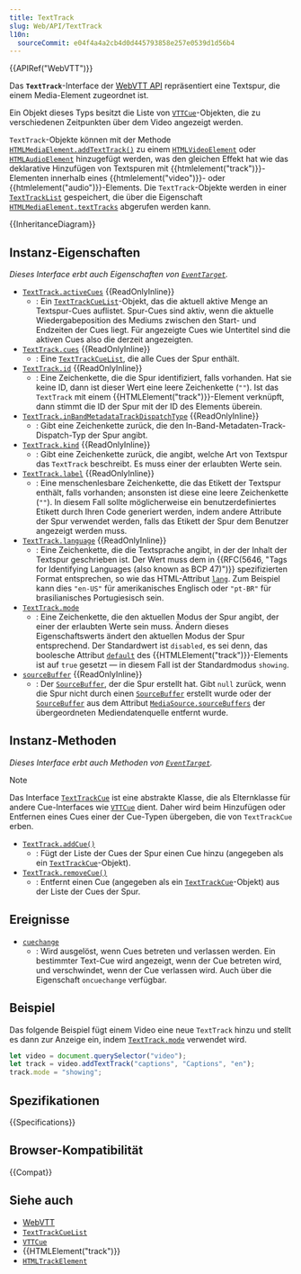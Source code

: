 ```yaml
---
title: TextTrack
slug: Web/API/TextTrack
l10n:
  sourceCommit: e04f4a4a2cb4d0d445793858e257e0539d1d56b4
---
```


{{APIRef("WebVTT")}}

Das **`TextTrack`**-Interface der [WebVTT API](/de/docs/Web/API/WebVTT_API) repräsentiert eine Textspur, die einem Media-Element zugeordnet ist.

Ein Objekt dieses Typs besitzt die Liste von [`VTTCue`](/de/docs/Web/API/VTTCue)-Objekten, die zu verschiedenen Zeitpunkten über dem Video angezeigt werden.

`TextTrack`-Objekte können mit der Methode [`HTMLMediaElement.addTextTrack()`](/de/docs/Web/API/HTMLMediaElement/addTextTrack) zu einem [`HTMLVideoElement`](/de/docs/Web/API/HTMLVideoElement) oder [`HTMLAudioElement`](/de/docs/Web/API/HTMLAudioElement) hinzugefügt werden, was den gleichen Effekt hat wie das deklarative Hinzufügen von Textspuren mit {{htmlelement("track")}}-Elementen innerhalb eines {{htmlelement("video")}}- oder {{htmlelement("audio")}}-Elements. Die `TextTrack`-Objekte werden in einer [`TextTrackList`](/de/docs/Web/API/TextTrackList) gespeichert, die über die Eigenschaft [`HTMLMediaElement.textTracks`](/de/docs/Web/API/HTMLMediaElement/textTracks) abgerufen werden kann.

{{InheritanceDiagram}}

## Instanz-Eigenschaften

_Dieses Interface erbt auch Eigenschaften von [`EventTarget`](/de/docs/Web/API/EventTarget)._

- [`TextTrack.activeCues`](/de/docs/Web/API/TextTrack/activeCues) {{ReadOnlyInline}}
  - : Ein [`TextTrackCueList`](/de/docs/Web/API/TextTrackCueList)-Objekt, das die aktuell aktive Menge an Textspur-Cues auflistet. Spur-Cues sind aktiv, wenn die aktuelle Wiedergabeposition des Mediums zwischen den Start- und Endzeiten der Cues liegt. Für angezeigte Cues wie Untertitel sind die aktiven Cues also die derzeit angezeigten.
- [`TextTrack.cues`](/de/docs/Web/API/TextTrack/cues) {{ReadOnlyInline}}
  - : Eine [`TextTrackCueList`](/de/docs/Web/API/TextTrackCueList), die alle Cues der Spur enthält.
- [`TextTrack.id`](/de/docs/Web/API/TextTrack/id) {{ReadOnlyInline}}
  - : Eine Zeichenkette, die die Spur identifiziert, falls vorhanden. Hat sie keine ID, dann ist dieser Wert eine leere Zeichenkette (`""`). Ist das `TextTrack` mit einem {{HTMLElement("track")}}-Element verknüpft, dann stimmt die ID der Spur mit der ID des Elements überein.
- [`TextTrack.inBandMetadataTrackDispatchType`](/de/docs/Web/API/TextTrack/inBandMetadataTrackDispatchType) {{ReadOnlyInline}}
  - : Gibt eine Zeichenkette zurück, die den In-Band-Metadaten-Track-Dispatch-Typ der Spur angibt.
- [`TextTrack.kind`](/de/docs/Web/API/TextTrack/kind) {{ReadOnlyInline}}
  - : Gibt eine Zeichenkette zurück, die angibt, welche Art von Textspur das `TextTrack` beschreibt. Es muss einer der erlaubten Werte sein.
- [`TextTrack.label`](/de/docs/Web/API/TextTrack/label) {{ReadOnlyInline}}
  - : Eine menschenlesbare Zeichenkette, die das Etikett der Textspur enthält, falls vorhanden; ansonsten ist diese eine leere Zeichenkette (`""`). In diesem Fall sollte möglicherweise ein benutzerdefiniertes Etikett durch Ihren Code generiert werden, indem andere Attribute der Spur verwendet werden, falls das Etikett der Spur dem Benutzer angezeigt werden muss.
- [`TextTrack.language`](/de/docs/Web/API/TextTrack/language) {{ReadOnlyInline}}
  - : Eine Zeichenkette, die die Textsprache angibt, in der der Inhalt der Textspur geschrieben ist. Der Wert muss dem in {{RFC(5646, "Tags for Identifying Languages (also known as BCP 47)")}} spezifizierten Format entsprechen, so wie das HTML-Attribut [`lang`](/de/docs/Web/HTML/Global_attributes#lang). Zum Beispiel kann dies `"en-US"` für amerikanisches Englisch oder `"pt-BR"` für brasilianisches Portugiesisch sein.
- [`TextTrack.mode`](/de/docs/Web/API/TextTrack/mode)
  - : Eine Zeichenkette, die den aktuellen Modus der Spur angibt, der einer der erlaubten Werte sein muss. Ändern dieses Eigenschaftswerts ändert den aktuellen Modus der Spur entsprechend. Der Standardwert ist `disabled`, es sei denn, das boolesche Attribut [`default`](/de/docs/Web/HTML/Element/track#default) des {{HTMLElement("track")}}-Elements ist auf `true` gesetzt — in diesem Fall ist der Standardmodus `showing`.
- [`sourceBuffer`](/de/docs/Web/API/TextTrack/sourceBuffer) {{ReadOnlyInline}}
  - : Der [`SourceBuffer`](/de/docs/Web/API/SourceBuffer), der die Spur erstellt hat. Gibt `null` zurück, wenn die Spur nicht durch einen [`SourceBuffer`](/de/docs/Web/API/SourceBuffer) erstellt wurde oder der [`SourceBuffer`](/de/docs/Web/API/SourceBuffer) aus dem Attribut [`MediaSource.sourceBuffers`](/de/docs/Web/API/MediaSource/sourceBuffers) der übergeordneten Mediendatenquelle entfernt wurde.

## Instanz-Methoden

_Dieses Interface erbt auch Methoden von [`EventTarget`](/de/docs/Web/API/EventTarget)._

> [!NOTE]
> Das Interface [`TextTrackCue`](/de/docs/Web/API/TextTrackCue) ist eine abstrakte Klasse, die als Elternklasse für andere Cue-Interfaces wie [`VTTCue`](/de/docs/Web/API/VTTCue) dient. Daher wird beim Hinzufügen oder Entfernen eines Cues einer der Cue-Typen übergeben, die von `TextTrackCue` erben.

- [`TextTrack.addCue()`](/de/docs/Web/API/TextTrack/addCue)
  - : Fügt der Liste der Cues der Spur einen Cue hinzu (angegeben als ein [`TextTrackCue`](/de/docs/Web/API/TextTrackCue)-Objekt).
- [`TextTrack.removeCue()`](/de/docs/Web/API/TextTrack/removeCue)
  - : Entfernt einen Cue (angegeben als ein [`TextTrackCue`](/de/docs/Web/API/TextTrackCue)-Objekt) aus der Liste der Cues der Spur.

## Ereignisse

- [`cuechange`](/de/docs/Web/API/TextTrack/cuechange_event)
  - : Wird ausgelöst, wenn Cues betreten und verlassen werden. Ein bestimmter Text-Cue wird angezeigt, wenn der Cue betreten wird, und verschwindet, wenn der Cue verlassen wird.
    Auch über die Eigenschaft `oncuechange` verfügbar.

## Beispiel

Das folgende Beispiel fügt einem Video eine neue `TextTrack` hinzu und stellt es dann zur Anzeige ein, indem [`TextTrack.mode`](/de/docs/Web/API/TextTrack/mode) verwendet wird.

```js
let video = document.querySelector("video");
let track = video.addTextTrack("captions", "Captions", "en");
track.mode = "showing";
```

## Spezifikationen

{{Specifications}}

## Browser-Kompatibilität

{{Compat}}

## Siehe auch

- [WebVTT](/de/docs/Web/API/WebVTT_API)
- [`TextTrackCueList`](/de/docs/Web/API/TextTrackCueList)
- [`VTTCue`](/de/docs/Web/API/VTTCue)
- {{HTMLElement("track")}}
- [`HTMLTrackElement`](/de/docs/Web/API/HTMLTrackElement)
